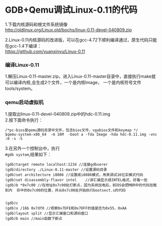 # GDB+Qemu调试Linux-0.11的代码
 
1.下载内核源码和根文件系统镜像  
http://oldlinux.org/Linux.old/bochs/linux-0.11-devel-040809.zip  


2.Linux-0.11内核源码的改进版，可以在gcc-4.72下顺利编译通过，原生代码只能在gcc-1.4下编译：  
https://github.com/yuanxinyu/Linux-0.11  


### 编译Linux-0.11
1.解压Linux-0.11-master.zip，进入Linux-0.11-master目录中，直接执行make就可以编译内核,会生成2个文件，一个是内核Image， 一个是内核符号文件tools/system。  

### qemu启动虚拟机
1.提取出linux-0.11-devel-040809.zip中的hdc-0.11.img  
2.按下面命令执行：  
```
/*pc-bios是qemu源码目录中文件，包含bios文件，vgabios文件和keymap */  
$qemu-system-x86_64  -m 16M  -boot a -fda Image -hda hdc-0.11.img -vnc :0 -s -S
```
3.在另外一个控制台中，执行  
`#gdb system`,结果如下：  

```
(gdb)target remote localhost:1234 //连接gdbserer
(gdb)directory ./Linux-0.11-master //设置源码目录
(gdb)set architecture i8086 //设置成i8086模式，用来调试16位实模式代码
(gdb)set disassembly-flavor intel    //讲汇编显示成INTEL格式，好看一些
(gdb)b *0x7c00 //在地址0x7c00处打断点，因为系统加电后，BIOS会把MBR中的代码加载到内  存中的0x7c00的位置，并从0x7c00处开始执行bootsect.s的代码


(gdb)c 
(gdb)x /16b 0x7df0 //观察0x7DFE和0x7DFF的值是否为0x55，0xAA
(gdb)layout split //显示汇编窗口和源码窗口
(gdb)b main //main函数下断点
```
